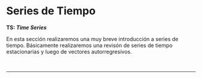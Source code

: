 # Series de Tiempo 

**TS: _Time Series_**

En esta sección realizaremos una muy breve introducción a series de tiempo. Básicamente realizaremos una revisón de series de tiempo estacionarias y luego de vectores autorregresivos.

</br>
<hr>

